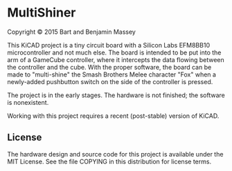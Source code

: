 # MultiShiner
Copyright &copy; 2015 Bart and Benjamin Massey

This KiCAD project is a tiny circuit board with a Silicon
Labs EFM8BB10 microcontroller and not much else. The board
is intended to be put into the arm of a GameCube controller,
where it intercepts the data flowing between the controller
and the cube. With the proper software, the board can be
made to "multi-shine" the Smash Brothers Melee character
"Fox" when a newly-added pushbutton switch on the side of
the controller is pressed.

The project is in the early stages. The hardware is not
finished; the software is nonexistent.

Working with this project requires a recent (post-stable)
version of KiCAD.

## License

The hardware design and source code for this project is
available under the MIT License. See the file COPYING in
this distribution for license terms.
